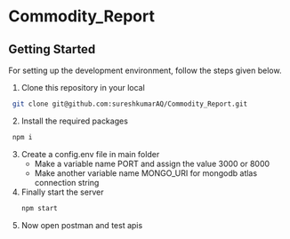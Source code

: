# Commodity_Report
## Getting Started
For setting up the development environment, follow the steps given below.

1. Clone this repository in your local
```sh
 git clone git@github.com:sureshkumarAQ/Commodity_Report.git
```
2. Install the required packages
```sh
 npm i
```
3. Create a config.env file in main folder
   - Make a variable name PORT and assign the value 3000 or 8000
   - Make another variable name MONGO_URI for mongodb atlas connection string 
4. Finally start the server 
   ```sh
   npm start
   ```
5. Now open postman and test apis   
